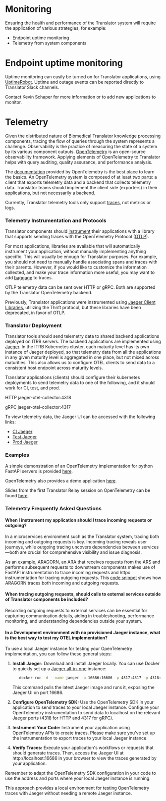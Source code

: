 # Monitoring

Ensuring the health and performance of the Translator system will require the application of various strategies, for example:

* Endpoint uptime monitoring
* Telemetry from system components

# Endpoint uptime monitoring

Uptime monitoring can easily be turned on for Translator applications, using [UptimeRobot](https://uptimerobot.com/). Uptime and outage events can be reported directly to Translator Slack channels.

Contact Kevin Schaper for more information or to add new applications to monitor.

# Telemetry

Given the distributed nature of Biomedical Translator knowledge processing components, tracing the flow of queries through the system represents a challenge. Observability is the practice of measuring the state of a system by its various component outputs. [OpenTelemetry](https://opentelemetry.io/) is an open-source observability framework. Applying elements of OpenTelemetry to Translator helps with query auditing, quality assurance, and performance analysis.  

The [documentation](https://opentelemetry.io/docs/what-is-opentelemetry/) provided by OpenTelemetry is the best place to learn the basics. An OpenTelemetry system is composed of at least two parts: a client that exports telemetry data and a backend that collects telemetry data. Translator teams should implement the client side (exporters) in their applications, but not necessarily a backend.

Currently, Translator telemetry tools only support [traces](https://opentelemetry.io/docs/concepts/signals/traces/), not metrics or logs.

### Telemetry Instrumentation and Protocols

Translator components should [instrument](https://opentelemetry.io/docs/concepts/instrumentation/) their applications with a library that supports sending traces with the OpenTelemetry Protocol ([OTLP](https://opentelemetry.io/docs/specs/otel/protocol/)).

For most applications, libraries are available that will automatically instrument your application, without manually implementing anything specific. This will usually be enough for Translator purposes. For example, you should not need to manually handle associating spans and traces with their parents. However, if you would like to customize the information collected, and make your trace information more useful, you may want to add [baggage](https://opentelemetry.io/docs/concepts/signals/baggage/) to traces.

OTLP telemetry data can be sent over HTTP or gRPC. Both are supported by the Translator OpenTelemetry backend.

Previously, Translator applications were instrumented using [Jaeger Client Libraries](https://www.jaegertracing.io/docs/1.61/client-libraries/), utilizing the Thrift protocol, but these libraries have been deprecated, in favor of OTLP.

### Translator Deployment

Translator tools should send telemetry data to shared backend applications deployed on ITRB servers. The backend applications are implemented using [Jaeger](https://www.jaegertracing.io/). In the ITRB Kubernetes cluster, each maturity level has its own instance of Jaeger deployed, so that telemetry data from all the applications in any given maturity level is aggregated in one place, but not mixed across maturities. This also allows us to configure OTEL clients to send data to a consistent host endpoint across maturity levels.

Translator applications (clients) should configure their kubernetes deployments to send telemetry data to one of the following, and it should work for CI, test, and prod.

HTTP
jaeger-otel-collector:4318

gRPC
jaeger-otel-collector:4317

To view telemetry data, the Jaeger UI can be accessed with the following links: 
* [CI Jaeger](https://translator-otel.ci.transltr.io/search)
* [Test Jaeger](https://translator-otel.test.transltr.io/search)
* [Prod Jaeger](https://translator-otel.transltr.io/search)

### Examples

A simple demonstration of an OpenTelemetry implementation for python FastAPI servers is provided [here](https://github.com/TranslatorSRI/Jaeger-demo).

OpenTelemetry also provides a demo application [here](https://opentelemetry.io/docs/demo/).

Slides from the first Translator Relay session on OpenTelemetry can be found [here](https://docs.google.com/presentation/d/1OjcE1gVhx8u9EvvHGn6h50otBKmpd-9HidlTNppXXy0/edit#slide=id.g27ee40efb83_0_3).


### Telemetry Frequently Asked Questions
#### When I instrument my application should I trace incoming requests or outgoing?
In a microservices environment such as the Translator system, tracing both incoming and outgoing requests is key. Incoming tracing reveals user journeys, while outgoing tracing uncovers dependencies between services—both are crucial for comprehensive visibility and issue diagnosis.

As an example, ARAGORN, an ARA that receives requests from the ARS and performs subsequent requests to downstream components makes use of FastAPI instrumentation to trace incoming requests and httpx instrumentation for tracing outgoing requests. This [code snippet](https://github.com/ranking-agent/aragorn/blob/main/src/otel_config.py) shows how ARAGORN traces both incoming and outgoing requests.

#### When tracing outgoing requests, should calls to external services outside of Translator components be included?
Recording outgoing requests to external services can be essential for capturing communication details, aiding in troubleshooting, performance monitoring, and understanding dependencies outside your system.

#### In a Development environment with no provisioned Jaeger instance, what is the best way to test my OTEL implementation?

To use a local Jaeger instance for testing your OpenTelemetry implementation, you can follow these general steps:

1. **Install Jaeger:** Download and install Jaeger locally. You can use Docker to quickly set up a [Jaeger all-in-one](https://www.jaegertracing.io/docs/1.61/getting-started/#all-in-one) instance:
   ```bash
      docker run -d --name jaeger -p 16686:16686 -p 4317:4317 -p 4318:4318 jaegertracing/all-in-one:latest
   ```
   This command pulls the latest Jaeger image and runs it, exposing the Jaeger UI on port 16686.
2. **Configure OpenTelemetry SDK:** Use the OpenTelemetry SDK in your application to send traces to your local Jaeger instance. Configure your OpenTelemetry instrumentation to send data to localhost on the relevant Jaeger ports (4318 for HTTP and 4317 for gRPC).

3. **Instrument Your Code:** Instrument your application using OpenTelemetry APIs to create traces. Please make sure you've set up the instrumentation to export traces to your local Jaeger instance.

4. **Verify Traces:** Execute your application's workflows or requests that should generate traces. Then, access the Jaeger UI at http://localhost:16686 in your browser to view the traces generated by your application.


Remember to adapt the OpenTelemetry SDK configuration in your code to use the address and ports where your local Jaeger instance is running.

This approach provides a local environment for testing OpenTelemetry traces with Jaeger without needing a remote Jaeger instance.
